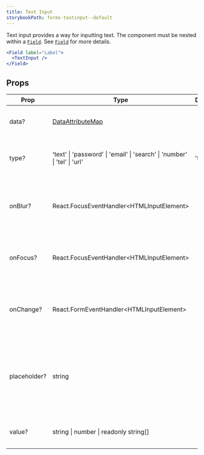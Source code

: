 ```yaml
---
title: Text Input
storybookPath: forms-textinput--default
---
```


Text input provides a way for inputting text. The component must be nested
within a [`Field`](/package/field). See [`Field`](/package/field) for more
details.

```jsx live
<Field label="Label">
  <TextInput />
</Field>
```

## Props

| Prop         | Type                                                                      | Default | Description                                                                                  |
| ------------ | ------------------------------------------------------------------------- | ------- | -------------------------------------------------------------------------------------------- |
| data?        | [DataAttributeMap][data-attribute-map]                                    |         | Sets data attributes for the component.                                                      |
| type?        | 'text' \| 'password' \| 'email' \| 'search' \| 'number' \| 'tel' \| 'url' | 'text'  | Sets the type attribute for the component.                                                   |
| onBlur?      | React.FocusEventHandler<HTMLInputElement\>                                |         | Callback function when input field component loses focuses.                                  |
| onFocus?     | React.FocusEventHandler<HTMLInputElement\>                                |         | Callback function when the input field component is in focus.                                |
| onChange?    | React.FormEventHandler<HTMLInputElement\>                                 |         | Callback function when value of the input field has been changed.                            |
| placeholder? | string                                                                    |         | Specifies a short hint that describes the expected value (type of value) of the input field. |
| value?       | string \| number \| readonly string[]                                     |         | Specifies the value of the input field.                                                      |

[data-attribute-map]:
  https://bitbucket.org/brighte-energy/energy/src/14a694872cc43bb454981bada65f5f12b56f77c9/spark-web/packages/utils-spark/src/buildDataAttributes.ts#spark-web/packages/utils-spark/src/buildDataAttributes.ts-1
